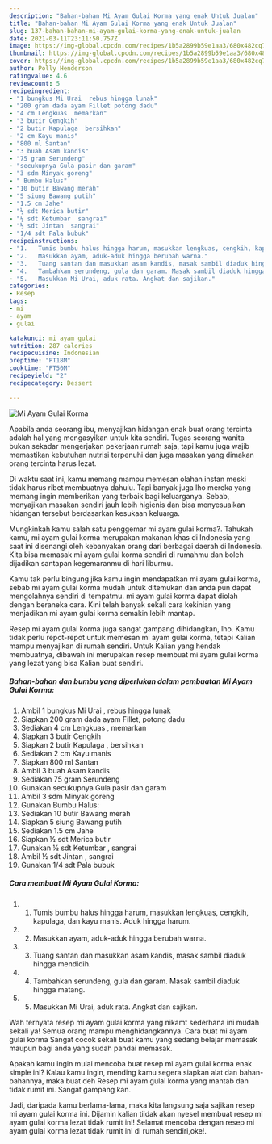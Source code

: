 ```yaml
---
description: "Bahan-bahan Mi Ayam Gulai Korma yang enak Untuk Jualan"
title: "Bahan-bahan Mi Ayam Gulai Korma yang enak Untuk Jualan"
slug: 137-bahan-bahan-mi-ayam-gulai-korma-yang-enak-untuk-jualan
date: 2021-03-11T23:11:50.757Z
image: https://img-global.cpcdn.com/recipes/1b5a2899b59e1aa3/680x482cq70/mi-ayam-gulai-korma-foto-resep-utama.jpg
thumbnail: https://img-global.cpcdn.com/recipes/1b5a2899b59e1aa3/680x482cq70/mi-ayam-gulai-korma-foto-resep-utama.jpg
cover: https://img-global.cpcdn.com/recipes/1b5a2899b59e1aa3/680x482cq70/mi-ayam-gulai-korma-foto-resep-utama.jpg
author: Polly Henderson
ratingvalue: 4.6
reviewcount: 5
recipeingredient:
- "1 bungkus Mi Urai  rebus hingga lunak"
- "200 gram dada ayam Fillet potong dadu"
- "4 cm Lengkuas  memarkan"
- "3 butir Cengkih"
- "2 butir Kapulaga  bersihkan"
- "2 cm Kayu manis"
- "800 ml Santan"
- "3 buah Asam kandis"
- "75 gram Serundeng"
- "secukupnya Gula pasir dan garam"
- "3 sdm Minyak goreng"
- " Bumbu Halus"
- "10 butir Bawang merah"
- "5 siung Bawang putih"
- "1.5 cm Jahe"
- "½ sdt Merica butir"
- "½ sdt Ketumbar  sangrai"
- "½ sdt Jintan  sangrai"
- "1/4 sdt Pala bubuk"
recipeinstructions:
- "1.	Tumis bumbu halus hingga harum, masukkan lengkuas, cengkih, kapulaga, dan kayu manis. Aduk hingga harum."
- "2.	Masukkan ayam, aduk-aduk hingga berubah warna."
- "3.	Tuang santan dan masukkan asam kandis, masak sambil diaduk hingga mendidih."
- "4.	Tambahkan serundeng, gula dan garam. Masak sambil diaduk hingga matang."
- "5.	Masukkan Mi Urai, aduk rata. Angkat dan sajikan."
categories:
- Resep
tags:
- mi
- ayam
- gulai

katakunci: mi ayam gulai 
nutrition: 287 calories
recipecuisine: Indonesian
preptime: "PT18M"
cooktime: "PT50M"
recipeyield: "2"
recipecategory: Dessert

---
```



![Mi Ayam Gulai Korma](https://img-global.cpcdn.com/recipes/1b5a2899b59e1aa3/680x482cq70/mi-ayam-gulai-korma-foto-resep-utama.jpg)

Apabila anda seorang ibu, menyajikan hidangan enak buat orang tercinta adalah hal yang mengasyikan untuk kita sendiri. Tugas seorang  wanita bukan sekadar mengerjakan pekerjaan rumah saja, tapi kamu juga wajib memastikan kebutuhan nutrisi terpenuhi dan juga masakan yang dimakan orang tercinta harus lezat.

Di waktu  saat ini, kamu memang mampu memesan olahan instan meski tidak harus ribet membuatnya dahulu. Tapi banyak juga lho mereka yang memang ingin memberikan yang terbaik bagi keluarganya. Sebab, menyajikan masakan sendiri jauh lebih higienis dan bisa menyesuaikan hidangan tersebut berdasarkan kesukaan keluarga. 



Mungkinkah kamu salah satu penggemar mi ayam gulai korma?. Tahukah kamu, mi ayam gulai korma merupakan makanan khas di Indonesia yang saat ini disenangi oleh kebanyakan orang dari berbagai daerah di Indonesia. Kita bisa memasak mi ayam gulai korma sendiri di rumahmu dan boleh dijadikan santapan kegemaranmu di hari liburmu.

Kamu tak perlu bingung jika kamu ingin mendapatkan mi ayam gulai korma, sebab mi ayam gulai korma mudah untuk ditemukan dan anda pun dapat mengolahnya sendiri di tempatmu. mi ayam gulai korma dapat diolah dengan beraneka cara. Kini telah banyak sekali cara kekinian yang menjadikan mi ayam gulai korma semakin lebih mantap.

Resep mi ayam gulai korma juga sangat gampang dihidangkan, lho. Kamu tidak perlu repot-repot untuk memesan mi ayam gulai korma, tetapi Kalian mampu menyajikan di rumah sendiri. Untuk Kalian yang hendak membuatnya, dibawah ini merupakan resep membuat mi ayam gulai korma yang lezat yang bisa Kalian buat sendiri.

<!--inarticleads1-->

##### Bahan-bahan dan bumbu yang diperlukan dalam pembuatan Mi Ayam Gulai Korma:

1. Ambil 1 bungkus Mi Urai , rebus hingga lunak
1. Siapkan 200 gram dada ayam Fillet, potong dadu
1. Sediakan 4 cm Lengkuas , memarkan
1. Siapkan 3 butir Cengkih
1. Siapkan 2 butir Kapulaga , bersihkan
1. Sediakan 2 cm Kayu manis
1. Siapkan 800 ml Santan
1. Ambil 3 buah Asam kandis
1. Sediakan 75 gram Serundeng
1. Gunakan secukupnya Gula pasir dan garam
1. Ambil 3 sdm Minyak goreng
1. Gunakan  Bumbu Halus:
1. Sediakan 10 butir Bawang merah
1. Siapkan 5 siung Bawang putih
1. Sediakan 1.5 cm Jahe
1. Siapkan ½ sdt Merica butir
1. Gunakan ½ sdt Ketumbar , sangrai
1. Ambil ½ sdt Jintan , sangrai
1. Gunakan 1/4 sdt Pala bubuk




<!--inarticleads2-->

##### Cara membuat Mi Ayam Gulai Korma:

1. 1.	Tumis bumbu halus hingga harum, masukkan lengkuas, cengkih, kapulaga, dan kayu manis. Aduk hingga harum.
1. 2.	Masukkan ayam, aduk-aduk hingga berubah warna.
1. 3.	Tuang santan dan masukkan asam kandis, masak sambil diaduk hingga mendidih.
1. 4.	Tambahkan serundeng, gula dan garam. Masak sambil diaduk hingga matang.
1. 5.	Masukkan Mi Urai, aduk rata. Angkat dan sajikan.




Wah ternyata resep mi ayam gulai korma yang nikamt sederhana ini mudah sekali ya! Semua orang mampu menghidangkannya. Cara buat mi ayam gulai korma Sangat cocok sekali buat kamu yang sedang belajar memasak maupun bagi anda yang sudah pandai memasak.

Apakah kamu ingin mulai mencoba buat resep mi ayam gulai korma enak simple ini? Kalau kamu ingin, mending kamu segera siapkan alat dan bahan-bahannya, maka buat deh Resep mi ayam gulai korma yang mantab dan tidak rumit ini. Sangat gampang kan. 

Jadi, daripada kamu berlama-lama, maka kita langsung saja sajikan resep mi ayam gulai korma ini. Dijamin kalian tiidak akan nyesel membuat resep mi ayam gulai korma lezat tidak rumit ini! Selamat mencoba dengan resep mi ayam gulai korma lezat tidak rumit ini di rumah sendiri,oke!.

